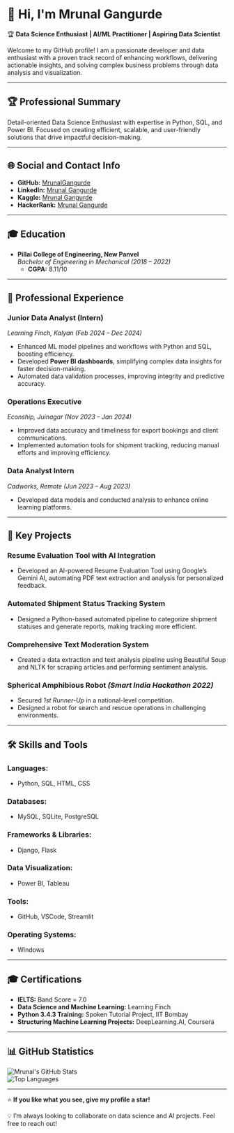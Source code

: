 # 👋 Hi, I'm Mrunal Gangurde  
🏆 **Data Science Enthusiast | AI/ML Practitioner | Aspiring Data Scientist**

Welcome to my GitHub profile! I am a passionate developer and data enthusiast with a proven track record of enhancing workflows, delivering actionable insights, and solving complex business problems through data analysis and visualization.

---

## 🏆 **Professional Summary**  
Detail-oriented Data Science Enthusiast with expertise in Python, SQL, and Power BI. Focused on creating efficient, scalable, and user-friendly solutions that drive impactful decision-making.

---

## 🌐 **Social and Contact Info**  
- **GitHub:** [MrunalGangurde](https://github.com/MrunalGangurde)  
- **LinkedIn:** [Mrunal Gangurde](https://www.linkedin.com/in/mrunal-gangurde-b0b32631a/)  
- **Kaggle:** [Mrunal Gangurde](https://www.kaggle.com/mrunalgangurde)  
- **HackerRank:** [Mrunal Gangurde](https://www.hackerrank.com/profile/mrunalgangurde22)  

---

## 🎓 **Education**  
- **Pillai College of Engineering, New Panvel**  
  *Bachelor of Engineering in Mechanical (2018 – 2022)*  
  - **CGPA:** 8.11/10  

---

## 💼 **Professional Experience**  

### **Junior Data Analyst (Intern)**  
*Learning Finch, Kalyan (Feb 2024 – Dec 2024)*  
- Enhanced ML model pipelines and workflows with Python and SQL, boosting efficiency.  
- Developed **Power BI dashboards**, simplifying complex data insights for faster decision-making.  
- Automated data validation processes, improving integrity and predictive accuracy.  

### **Operations Executive**  
*Econship, Juinagar (Nov 2023 – Jan 2024)*  
- Improved data accuracy and timeliness for export bookings and client communications.  
- Implemented automation tools for shipment tracking, reducing manual efforts and improving efficiency.  

### **Data Analyst Intern**  
*Cadworks, Remote (Jun 2023 – Aug 2023)*  
- Developed data models and conducted analysis to enhance online learning platforms.  

---

## 🚀 **Key Projects**  

### **Resume Evaluation Tool with AI Integration**  
- Developed an AI-powered Resume Evaluation Tool using Google’s Gemini AI, automating PDF text extraction and analysis for personalized feedback.  

### **Automated Shipment Status Tracking System**  
- Designed a Python-based automated pipeline to categorize shipment statuses and generate reports, making tracking more efficient.  

### **Comprehensive Text Moderation System**  
- Created a data extraction and text analysis pipeline using Beautiful Soup and NLTK for scraping articles and performing sentiment analysis.  

### **Spherical Amphibious Robot** *(Smart India Hackathon 2022)*  
- Secured *1st Runner-Up* in a national-level competition.  
- Designed a robot for search and rescue operations in challenging environments.  

---

## 🛠️ **Skills and Tools**  

### **Languages:**  
- Python, SQL, HTML, CSS  

### **Databases:**  
- MySQL, SQLite, PostgreSQL  

### **Frameworks & Libraries:**  
- Django, Flask  

### **Data Visualization:**  
- Power BI, Tableau  

### **Tools:**  
- GitHub, VSCode, Streamlit  

### **Operating Systems:**  
- Windows  

---

## 🎓 **Certifications**  
- **IELTS:** Band Score = 7.0  
- **Data Science and Machine Learning:** Learning Finch  
- **Python 3.4.3 Training:** Spoken Tutorial Project, IIT Bombay  
- **Structuring Machine Learning Projects:** DeepLearning.AI, Coursera  

---

## 📊 **GitHub Statistics**  
![Mrunal's GitHub Stats](https://github-readme-stats.vercel.app/api?username=MrunalGangurde&show_icons=true&theme=radical)  
![Top Languages](https://github-readme-stats.vercel.app/api/top-langs/?username=MrunalGangurde&layout=compact&theme=radical)  

---

⭐️ **If you like what you see, give my profile a star!**  

💡 I’m always looking to collaborate on data science and AI projects. Feel free to reach out!
